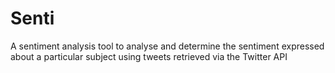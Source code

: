 # Senti
A sentiment analysis tool to analyse and determine the sentiment expressed about a particular subject using tweets retrieved via the Twitter API
